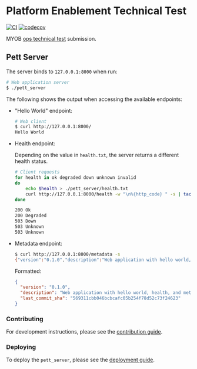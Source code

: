 # Platform Enablement Technical Test

[![CI](https://github.com/azriel91/myob_interview/workflows/CI/badge.svg)](https://github.com/azriel91/myob_interview/actions?query=workflow%3ACI) [![codecov](https://codecov.io/gh/azriel91/myob_interview/branch/master/graph/badge.svg)](https://codecov.io/gh/azriel91/myob_interview)

MYOB [ops technical test] submission.

## Pett Server

The server binds to `127.0.0.1:8000` when run:

```bash
# Web application server
$ ./pett_server
```

The following shows the output when accessing the available endpoints:

* "Hello World" endpoint:

    ```bash
    # Web client
    $ curl http://127.0.0.1:8000/
    Hello World
    ```

* Health endpoint:

    Depending on the value in `health.txt`, the server returns a different health status.

    ```bash
    # Client requests
    for health in ok degraded down unknown invalid
    do
        echo $health > ./pett_server/health.txt
        curl http://127.0.0.1:8000/health -w "\n%{http_code} " -s | tac
    done

    200 Ok
    200 Degraded
    503 Down
    503 Unknown
    503 Unknown
    ```

* Metadata endpoint:

    ```bash
    $ curl http://127.0.0.1:8000/metadata -s
    {"version":"0.1.0","description":"Web application with hello world, health, and metadata endpoints","last_commit_sha":"569311cbb046bcbcafc05b254f78d52c73f24623"}
    ```

    Formatted:

    ```json
    {
      "version": "0.1.0",
      "description": "Web application with hello world, health, and metadata endpoints",
      "last_commit_sha": "569311cbb046bcbcafc05b254f78d52c73f24623"
    }
    ```

### Contributing

For development instructions, please see the [contribution guide].

### Deploying

To deploy the `pett_server`, please see the [deployment guide].

[contribution guide]: CONTRIBUTING.md
[deployment guide]: DEPLOYING.md
[ops technical test]: https://github.com/MYOB-Technology/ops-technical-test
